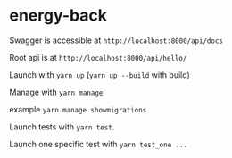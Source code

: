 # energy-back

Swagger is accessible at `http://localhost:8000/api/docs`

Root api is at `http://localhost:8000/api/hello/`

Launch with `yarn up` (`yarn up --build` with build)

Manage with `yarn manage`

example `yarn manage showmigrations`

Launch tests with `yarn test`.

Launch one specific test with `yarn test_one ...`
